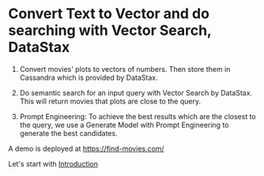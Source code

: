 # Convert Text to Vector and do searching with Vector Search, DataStax

1. Convert movies' plots to vectors of numbers. Then store them in Cassandra which is provided by DataStax.

2. Do semantic search for an input query with Vector Search by DataStax. This will return movies that plots are close to the query.

3. Prompt Engineering: To achieve the best results which are the closest to the query, we use a Generate Model with Prompt Engineering to generate the best candidates.

A demo is deployed at https://find-movies.com/

Let's start with [Introduction](Step0_Introduction.ipynb)